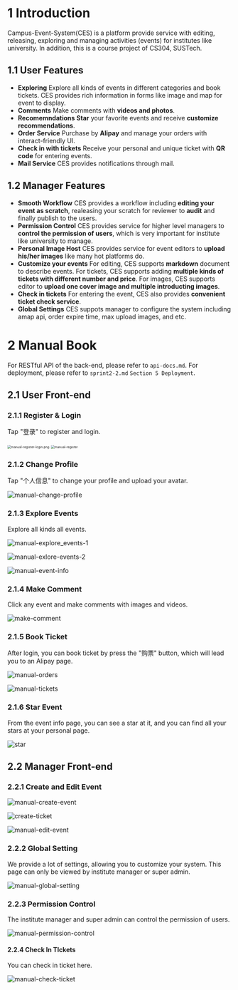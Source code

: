# 1 Introduction

Campus-Event-System(CES) is a platform provide service with editing, releasing, exploring and managing activities (events) for institutes like university. In addition, this is a course project of CS304, SUSTech.

## 1.1 User Features

- **Exploring**
  Explore all kinds of events in different categories and book tickets. CES provides rich information in forms like image and map for event to display.
- **Comments**
  Make comments with **videos and photos**.
- **Recomemndations**
  **Star** your favorite events and receive **customize recommendations**.
- **Order Service**
  Purchase by **Alipay** and manage your orders with interact-friendly UI.
- **Check in with tickets**
  Receive your personal and unique ticket with **QR code** for entering events.
- **Mail Service**
  CES provides notifications through mail.

## 1.2 Manager Features

- **Smooth Workflow**
  CES provides a workflow including **editing your event as scratch**, realeasing your scratch for reviewer to **audit** and finally publish to the users.
- **Permission Control**
  CES provides service for higher level managers to **control the permission of users**, which is very important for institute like university to manage.
- **Personal Image Host**
  CES provides service for event editors to **upload his/her images** like many hot platforms do.
- **Customize your events**
  For editing, CES supports **markdown** document to describe events. For tickets, CES supports adding **multiple kinds of tickets with different number and price**. For images, CES supports editor to **upload one cover image and multiple introducting images**.
- **Check in tickets**
  For entering the event, CES also provides **convenient ticket check service**.
- **Global Settings**
  CES suppots manager to configure the system including amap api, order expire time, max upload images, and etc.

# 2 Manual Book

For RESTful API of the back-end, please refer to ``api-docs.md``. For deployment, please refer to ``sprint2-2.md`` ``Section 5 Deployment``.

## 2.1 User Front-end

### 2.1.1 Register & Login

Tap "登录" to register and login.

<img src="./assets/manual_register_login.png" alt="manual-register-login.png" style="zoom: 50%;" />

<img src="./assets/manual_register.png" alt="manual-register" style="zoom: 50%;" />

### 2.1.2 Change Profile

Tap "个人信息" to change your profile and upload your avatar.

![manual-change-profile](./assets/manual_change_profile.png)

### 2.1.3 Explore Events

Explore all kinds all events.

![manual-explore_events-1](./assets/manual_explore_events_1.png)

![manual-exlore-events-2](./assets/manual_explore_events_2.png)

![manual-event-info](./assets/manual_event_info.png)

### 2.1.4 Make Comment

Click any event and make comments with images and videos.

![make-comment](./assets/manual_make_comment.png)

### 2.1.5 Book Ticket

After login, you can book ticket by press the "购票" button, which will lead you to an Alipay page.

![manual-orders](./assets/manual_orders.png)

![manual-tickets](./assets/manual_tickets.png)

### 2.1.6 Star Event

From the event info page, you can see a star at it, and you can find all your stars at your personal page.

![star](./assets/manual_star.png)

## 2.2 Manager Front-end

### 2.2.1 Create and Edit Event

![manual-create-event](./assets/manual_create_event.png)

![create-ticket](./assets/manual_create_ticket.png)

![manual-edit-event](./assets/manual_edit_event.png)

### 2.2.2 Global Setting

We provide a lot of settings, allowing you to customize your system. This page can only be viewed by institute manager or super admin.

![manual-global-setting](./assets/manual_global_setting.png)

### 2.2.3 Permission Control

The institute manager and super admin can control the permission of users.

![manual-permission-control](./assets/manual_permission_control.png)

#### 2.2.4 Check In TIckets

You can check in ticket here.

![manual-check-ticket](./assets/manual_check_ticket.png)
